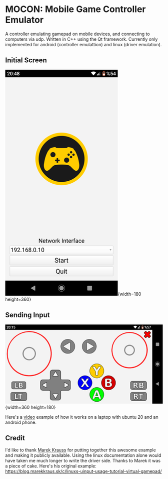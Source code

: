 # MOCON: Mobile Game Controller Emulator
A controller emulating gamepad on mobile devices, and connecting to computers via udp. Written in C++ using the Qt framework. Currently only implemented for android (controller emulattion) and linux (driver emulation).


## Initial Screen
![screenshot](doc/screenshot2.png){width=180 height=360}

## Sending Input
![screenshot](doc/screenshot.png){width=360 height=180}


Here's a [video](https://youtu.be/MWMWvk8R2r0) example of how it works on a laptop with ubuntu 20 and an android phone. 

## Credit
I'd like to thank [Marek Krauss](https://blog.marekkraus.sk) for putting together this awesome example and making it publicly available. Using the linux documentation alone would have taken me much longer to write the driver side. Thanks to Marek it was a piece of cake. Here's his original example:
https://blog.marekkraus.sk/c/linuxs-uinput-usage-tutorial-virtual-gamepad/
